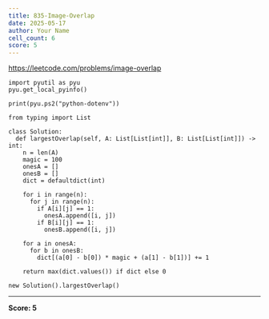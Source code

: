 ```yaml
---
title: 835-Image-Overlap
date: 2025-05-17
author: Your Name
cell_count: 6
score: 5
---
```


https://leetcode.com/problems/image-overlap


```
import pyutil as pyu
pyu.get_local_pyinfo()
```


```
print(pyu.ps2("python-dotenv"))
```


```
from typing import List
```


```
class Solution:
  def largestOverlap(self, A: List[List[int]], B: List[List[int]]) -> int:
    n = len(A)
    magic = 100
    onesA = []
    onesB = []
    dict = defaultdict(int)

    for i in range(n):
      for j in range(n):
        if A[i][j] == 1:
          onesA.append([i, j])
        if B[i][j] == 1:
          onesB.append([i, j])

    for a in onesA:
      for b in onesB:
        dict[(a[0] - b[0]) * magic + (a[1] - b[1])] += 1

    return max(dict.values()) if dict else 0
```


```
new Solution().largestOverlap()
```


---
**Score: 5**